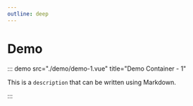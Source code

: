 ```yaml
---
outline: deep
---
```


# Demo

<demo src="./demo/demo-1.vue"  title="Demo block - 1" desc="use demo" />

<demo src="./demo/demo-1.vue"  title="Demo block - 2" desc="use `demo`" />

<demo src="./demo/demo-1.vue"  title="Demo block - 3" />

::: demo src="./demo/demo-1.vue" title="Demo Container - 1"

This is a `description` that can be written using Markdown.

:::
